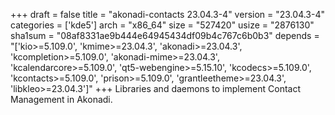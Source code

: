 +++
draft = false
title = "akonadi-contacts 23.04.3-4"
version = "23.04.3-4"
categories = ['kde5']
arch = "x86_64"
size = "527420"
usize = "2876130"
sha1sum = "08af8331ae9b444e64945434df09b4c767c6b0b3"
depends = "['kio>=5.109.0', 'kmime>=23.04.3', 'akonadi>=23.04.3', 'kcompletion>=5.109.0', 'akonadi-mime>=23.04.3', 'kcalendarcore>=5.109.0', 'qt5-webengine>=5.15.10', 'kcodecs>=5.109.0', 'kcontacts>=5.109.0', 'prison>=5.109.0', 'grantleetheme>=23.04.3', 'libkleo>=23.04.3']"
+++
Libraries and daemons to implement Contact Management in Akonadi.
